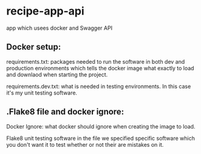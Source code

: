# recipe-app-api
app which usees docker and Swagger API

## Docker setup:
requirements.txt: packages needed to run the software in both dev and production environments which tells the docker image what exactly to load and downlaod when starting the project.

requirements.dev.txt: what is needed in testing environments. In this case it's my unit testing software.

## .Flake8 file and docker ignore:
Docker Ignore: what docker should ignore when creating the image to load. 

Flake8 unit testing software in the file we specified specific software which you don't want it to test whether or not their are mistakes on it. 

